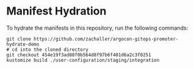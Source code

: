# Manifest Hydration

To hydrate the manifests in this repository, run the following commands:

```shell
git clone https://github.com/zachaller/argocon-gitops-promoter-hydrate-demo
# cd into the cloned directory
git checkout 454e19f3ad88f0b564d8f97b6f401d6a2c3f0251
kustomize build ./user-configuration/staging/integration
```

